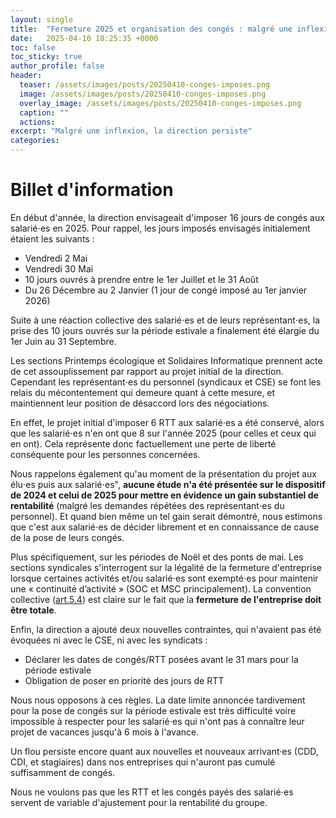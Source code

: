 ```yaml
---
layout: single
title:  "Fermeture 2025 et organisation des congés : malgré une inflexion, la direction persiste"
date:   2025-04-10 18:25:35 +0000
toc: false
toc_sticky: true
author_profile: false
header:
  teaser: /assets/images/posts/20250410-conges-imposes.png
  image: /assets/images/posts/20250410-conges-imposes.png
  overlay_image: /assets/images/posts/20250410-conges-imposes.png
  caption: ""
  actions:
excerpt: "Malgré une inflexion, la direction persiste"
categories: 
---
```


# **Billet d'information**

En début d'année, la direction envisageait d'imposer 16 jours de congés aux salarié⋅es en 2025. Pour rappel, les jours imposés envisagés initialement étaient les suivants :

- Vendredi 2 Mai
- Vendredi 30 Mai
- 10 jours ouvrés à prendre entre le 1er Juillet et le 31 Août
- Du 26 Décembre au 2 Janvier (1 jour de congé imposé au 1er janvier 2026)

Suite à une réaction collective des salarié⋅es et de leurs représentant⋅es, la prise des 10 jours ouvrés sur la période estivale a finalement été élargie du 1er Juin au 31 Septembre.

Les sections Printemps écologique et Solidaires Informatique prennent acte de cet assouplissement par rapport au projet initial de la direction. Cependant les représentant⋅es du personnel (syndicaux et CSE) se font les relais du mécontentement qui demeure quant à cette mesure, et maintiennent leur position de désaccord lors des négociations.

En effet, le projet initial d'imposer 6 RTT aux salarié⋅es a été conservé, alors que les salarié⋅es n'en ont que 8 sur l'année 2025 (pour celles et ceux qui en ont). Cela représente donc factuellement une perte de liberté conséquente pour les personnes concernées.

Nous rappelons également qu'au moment de la présentation du projet aux élu⋅es puis aux salarié⋅es", **aucune étude n'a été présentée sur le dispositif de 2024 et celui de 2025 pour mettre en évidence un gain substantiel de rentabilité** (malgré les demandes répétées des représentant⋅es du personnel). Et quand bien même un tel gain serait démontré, nous estimons que c'est aux salarié⋅es de décider librement et en connaissance de cause de la pose de leurs congés. 

Plus spécifiquement, sur les périodes de Noël et des ponts de mai. Les sections syndicales s'interrogent sur la légalité de la fermeture d'entreprise lorsque certaines activités et/ou salarié⋅es sont exempté⋅es pour maintenir une « continuité d’activité » (SOC et MSC principalement). La convention collective ([art.5.4](https://www.syntec.fr/convention-collective/conges/#article-5-4)) est claire sur le fait que la **fermeture de l'entreprise doit être totale**.

Enfin, la direction a ajouté deux nouvelles contraintes, qui n'avaient pas été évoquées ni avec le CSE, ni avec les syndicats :

- Déclarer les dates de congés/RTT posées avant le 31 mars pour la période estivale
- Obligation de poser en priorité des jours de RTT

Nous nous opposons à ces règles. La date limite annoncée tardivement pour la pose de congés sur la période estivale est très difficulté voire impossible à respecter pour les salarié⋅es qui n'ont pas à connaître leur projet de vacances jusqu'à 6 mois à l'avance.

Un flou persiste encore quant aux nouvelles et nouveaux arrivant·es (CDD, CDI, et stagiaires) dans nos entreprises qui n'auront pas cumulé suffisamment de congés.

Nous ne voulons pas que les RTT et les congés payés des salarié⋅es servent de variable d'ajustement pour la rentabilité du groupe.